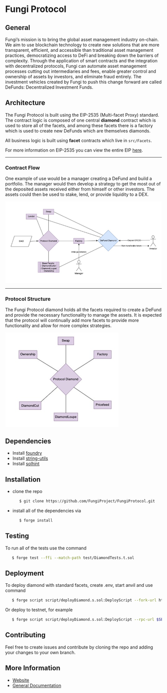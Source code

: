 # Fungi Protocol

## General
Fungi’s mission is to bring the global asset management industry on-chain. We aim to use blockchain technology to create new solutions that are more transparent, efficient, and accessible than traditional asset management practices, democratizing access to DeFi and breaking down the barriers of complexity. 
Through the application of smart contracts and the integration with decentralized protocols, Fungi can automate asset management processes cutting out intermediaries and fees, enable greater control and ownership of assets by investors, and eliminate fraud entirely.
The investment vehicles created by Fungi to push this change forward are called DeFunds: Decentralized Investment Funds.

## Architecture<a name="architecture"></a>

The Fungi Protocol is built using the EIP-2535 (Multi-facet Proxy) standard. The contract logic is composed of one central **diamond** contract which is used to store all of the facets, and among these facets there is a factory which is used to create new DeFunds which are themselves diamonds.

All business logic is built using **facet** contracts which live in `src/Facets`.

For more information on EIP-2535 you can view the entire EIP [here](https://eips.ethereum.org/EIPS/eip-2535).

---

### Contract Flow<a name="contract-flow"></a>

One example of use would be a manager creating a DeFund and build a portfolio. The manager would then develop a strategy to get the most out of the deposited assets received either from himself or other investors. The assets could then be used to stake, lend, or provide liquidity to a DEX.

![ProtocolFlowChart](media/ProtocolFlowChart.jpeg)

---

### Protocol Structure<a name="protocol-structure"></a>

The Fungi Protocol diamond holds all the facets required to create a DeFund and provide the necessary functionality to manage the assets. It is expected that the protocol will continually add more facets to provide more functionality and allow for more complex strategies.

![ProtocolDiamond](media/ProtocolDiamond.jpeg)

## Dependencies
   - Install [foundry](https://book.getfoundry.sh)
   - Install [string-utils](https://github.com/Arachnid/solidity-stringutils)
   - Install [solhint](https://github.com/protofire/solhint)

## Installation <a name="installation"></a>
  - clone the repo 
    ```bash
       $ git clone https://github.com/FungiProject/FungiProtocol.git
    ```
  - install all of the dependencies via 
    ```bash
       $ forge install
    ```
## Testing
  To run all of the tests use the command
  ```bash
     $ forge test --ffi --match-path test/DiamondTests.t.sol
  ```
## Deployment
To deploy diamond with standard facets, create .env, start anvil and use command
  ```bash
     $ forge script script/deployDiamond.s.sol:DeployScript --fork-url http://localhost:8545 --broadcast --ffi
  ```
Or deploy to testnet, for example
  ```bash
     $ forge script script/deployDiamond.s.sol:DeployScript --rpc-url $SEPOLIA_RPC_URL --broadcast --verify -vvvv --ffi

  ```
## Contributing
  Feel free to create issues and contribute by cloning the repo and adding your changes
  to your own branch. 

## More Information<a name="more-information"></a>

- [Website](https://www.fungiprotocol.xyz/)
- [General Documentation](https://docs.fungiprotocol.xyz/)

